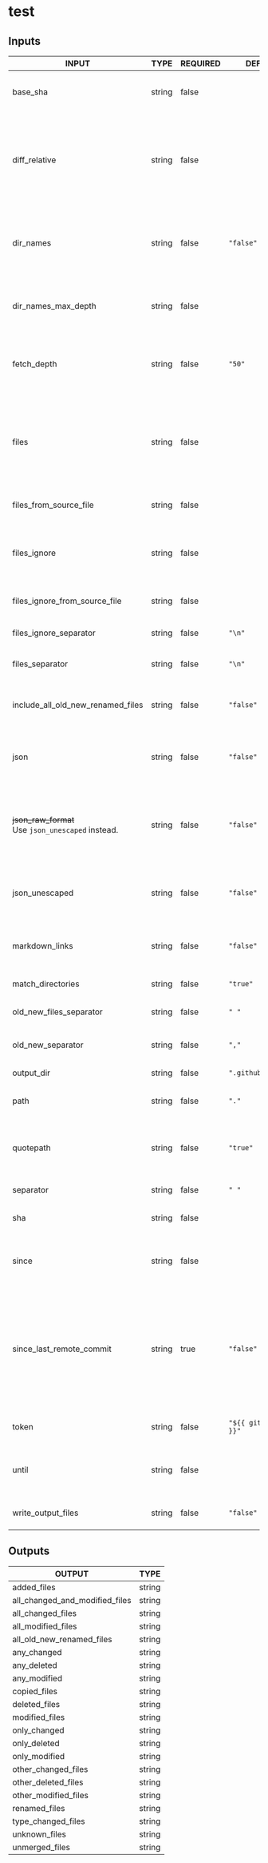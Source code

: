 # test

## Inputs

<!-- AUTO-DOC-INPUT:START - Do not remove or modify this section -->

|                         INPUT                          |  TYPE  | REQUIRED |         DEFAULT         |                                                                                                                  DESCRIPTION                                                                                                                  |
|--------------------------------------------------------|--------|----------|-------------------------|-----------------------------------------------------------------------------------------------------------------------------------------------------------------------------------------------------------------------------------------------|
|                        base_sha                        | string |  false   |                         |                                                                                      Specify a different base commit SHA <br>used for comparing changes                                                                                       |
|                     diff_relative                      | string |  false   |                         |                            Exclude changes outside the current directory <br>and show path names relative to <br>it. **NOTE:** This requires you to <br>specify the top level directory via <br>the `path` input.                             |
|                       dir_names                        | string |  false   |        `"false"`        |                                             Output unique changed directories instead of <br>filenames. **NOTE:** This returns `.` for <br>changed files located in the root <br>of the project.                                              |
|                  dir_names_max_depth                   | string |  false   |                         |                                                              Maximum depth of directories to output. <br>e.g `test/test1/test2` with max depth of <br>`2` returns `test/test1`.                                                               |
|                      fetch_depth                       | string |  false   |         `"50"`          |                                                       Depth of additional branch history fetched. <br>**NOTE**: This can be adjusted to <br>resolve errors with insufficient history.                                                         |
|                         files                          | string |  false   |                         |                       File and directory patterns to detect <br>changes using only these list of <br>file(s) (Defaults to the entire repo) **NOTE:** Multiline file/directory patterns <br>should not include quotes.                         |
|                 files_from_source_file                 | string |  false   |                         |                                                                                            Source file(s) used to populate the <br>`files` input.                                                                                             |
|                      files_ignore                      | string |  false   |                         |                                                                Ignore changes to these file(s) **NOTE:** <br>Multiline file/directory patterns should not include <br>quotes.                                                                 |
|             files_ignore_from_source_file              | string |  false   |                         |                                                                                         Source file(s) used to populate the <br>`files_ignore` input                                                                                          |
|                 files_ignore_separator                 | string |  false   |         `"\n"`          |                                                                                             Separator used to split the `files_ignore` <br>input                                                                                              |
|                    files_separator                     | string |  false   |         `"\n"`          |                                                                                                Separator used to split the `files` <br>input                                                                                                  |
|           include_all_old_new_renamed_files            | string |  false   |        `"false"`        |                                          Include `all_old_new_renamed_files` output. Note this can <br>generate a large output See: [#501](https://github.com/tj-actions/changed-files/issues/501).                                           |
|                          json                          | string |  false   |        `"false"`        |                                                                      Output list of changed files in <br>a JSON formatted string which can <br>be used for matrix jobs.                                                                       |
| ~~json_raw_format~~ <br> Use `json_unescaped` instead. | string |  false   |        `"false"`        |                            **Deprecated:** Output list of changed files <br>in a raw format which means <br>that the output will not be <br>surrounded by quotes and special characters <br>will not be escaped.                              |
|                     json_unescaped                     | string |  false   |        `"false"`        |                                                                     Output list of changed files in <br>a JSON formatted string without escaping <br>special characters.                                                                      |
|                     markdown_links                     | string |  false   |        `"false"`        |                                                                        Boolean indicating whether to output input, <br>output and secret names as markdown <br>links                                                                          |
|                   match_directories                    | string |  false   |        `"true"`         |                                                                                                Indicates whether to include match directories                                                                                                 |
|                old_new_files_separator                 | string |  false   |          `" "`          |                                                                                         Split character for old and new <br>renamed filename pairs.                                                                                           |
|                   old_new_separator                    | string |  false   |          `","`          |                                                                                             Split character for old and new <br>filename pairs.                                                                                               |
|                       output_dir                       | string |  false   |   `".github/outputs"`   |                                                                                                       Directory to store output files.                                                                                                        |
|                          path                          | string |  false   |          `"."`          |                                                                               Specify a relative path under `$GITHUB_WORKSPACE` <br>to locate the repository.                                                                                 |
|                       quotepath                        | string |  false   |        `"true"`         |                                                           Use non ascii characters to match <br>files and output the filenames completely <br>verbatim by setting this to `false`                                                             |
|                       separator                        | string |  false   |          `" "`          |                                                                                                      Split character for output strings.                                                                                                      |
|                          sha                           | string |  false   |                         |                                                                                        Specify a different commit SHA used <br>for comparing changes                                                                                          |
|                         since                          | string |  false   |                         |                                                                             Get changed files for commits whose <br>timestamp is older than the given <br>time.                                                                               |
|                since_last_remote_commit                | string |   true   |        `"false"`        | Use the last commit on the <br>remote branch as the `base_sha`. Defaults <br>to the last non merge commit <br>on the target branch for pull <br>request events and the previous remote <br>commit of the current branch for <br>push events.  |
|                         token                          | string |  false   | `"${{ github.token }}"` |                                                                                               The GitHub token to use for <br>authentication.                                                                                                 |
|                         until                          | string |  false   |                         |                                                                            Get changed files for commits whose <br>timestamp is earlier than the given <br>time.                                                                              |
|                   write_output_files                   | string |  false   |        `"false"`        |                                                                                    Write outputs to files in the <br>`.github/outputs` folder by default.                                                                                     |

<!-- AUTO-DOC-INPUT:END -->

## Outputs

<!-- AUTO-DOC-OUTPUT:START - Do not remove or modify this section -->

|             OUTPUT             |  TYPE  |
|--------------------------------|--------|
|          added_files           | string |
| all_changed_and_modified_files | string |
|       all_changed_files        | string |
|       all_modified_files       | string |
|   all_old_new_renamed_files    | string |
|          any_changed           | string |
|          any_deleted           | string |
|          any_modified          | string |
|          copied_files          | string |
|         deleted_files          | string |
|         modified_files         | string |
|          only_changed          | string |
|          only_deleted          | string |
|         only_modified          | string |
|      other_changed_files       | string |
|      other_deleted_files       | string |
|      other_modified_files      | string |
|         renamed_files          | string |
|       type_changed_files       | string |
|         unknown_files          | string |
|         unmerged_files         | string |

<!-- AUTO-DOC-OUTPUT:END -->
